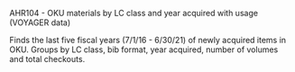 AHR104 - OKU materials by LC class and year acquired with usage (VOYAGER data)

Finds the last five fiscal years (7/1/16 - 6/30/21) of newly acquired items in OKU. Groups by LC class, bib format, year acquired, number of volumes and total checkouts. 
